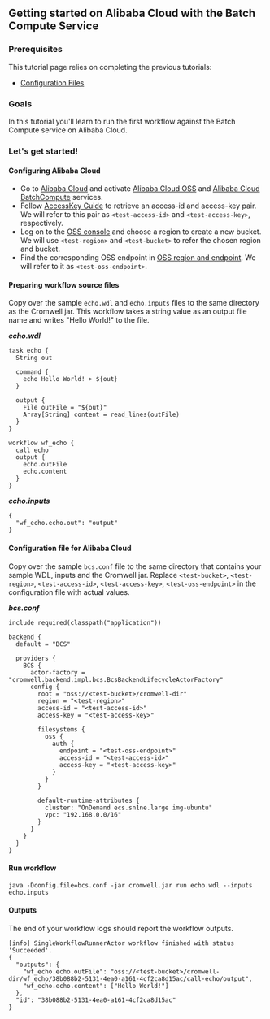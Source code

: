 ## Getting started on Alibaba Cloud with the Batch Compute Service

### Prerequisites

This tutorial page relies on completing the previous tutorials:

- [Configuration Files](ConfigurationFiles.md)

### Goals

In this tutorial you'll learn to run the first workflow against the Batch Compute service on Alibaba Cloud.

### Let's get started!

####

#### Configuring Alibaba Cloud

- Go to <a href="https://www.aliyun.com/" target="_blank">Alibaba Cloud</a> and activate <a href="https://www.aliyun.com/product/oss">Alibaba Cloud OSS</a> and <a href="https://www.aliyun.com/product/batchcompute">Alibaba Cloud BatchCompute</a> services. 
- Follow <a href="https://help.aliyun.com/document_detail/63724.html" target="_blank">AccessKey Guide</a> to retrieve an access-id and access-key pair. We will refer to this pair as `<test-access-id>` and `<test-access-key>`, respectively.
- Log on to the <a href="https://oss.console.aliyun.com/" target="_blank">OSS console</a> and choose a region to create a new bucket. We will use `<test-region>` and `<test-bucket>` to refer the chosen region and bucket.
- Find the corresponding OSS endpoint in <a href="https://help.aliyun.com/document_detail/31837.html" target="_blank">OSS region and endpoint</a>. We will refer to it as `<test-oss-endpoint>`.

#### Preparing workflow source files

Copy over the sample `echo.wdl` and `echo.inputs` files to the same directory as the Cromwell jar. 
This workflow takes a string value as an output file name and writes "Hello World!" to the file. 

***echo.wdl***

```
task echo {
  String out

  command {
    echo Hello World! > ${out}
  }

  output {
    File outFile = "${out}"
    Array[String] content = read_lines(outFile)
  }
}

workflow wf_echo {
  call echo
  output {
    echo.outFile
    echo.content
  }
}
```

***echo.inputs***

```
{
  "wf_echo.echo.out": "output"
}
```

#### Configuration file for Alibaba Cloud

Copy over the sample `bcs.conf` file to the same directory that contains your sample WDL, inputs and the Cromwell jar. Replace `<test-bucket>`, `<test-region>`, `<test-access-id>`, `<test-access-key>`, `<test-oss-endpoint>` in the configuration file with actual values.  

***bcs.conf***

```
include required(classpath("application"))

backend {
  default = "BCS"
  
  providers {
    BCS {
      actor-factory = "cromwell.backend.impl.bcs.BcsBackendLifecycleActorFactory"
      config {
        root = "oss://<test-bucket>/cromwell-dir"
        region = "<test-region>"
        access-id = "<test-access-id>"
        access-key = "<test-access-key>"
        
        filesystems {
          oss {
            auth {
              endpoint = "<test-oss-endpoint>"
              access-id = "<test-access-id>"
              access-key = "<test-access-key>"
            }
          }
        }
        
        default-runtime-attributes {
          cluster: "OnDemand ecs.sn1ne.large img-ubuntu"
          vpc: "192.168.0.0/16"
        } 
      }
    }
  }
}
```

#### Run workflow

`java -Dconfig.file=bcs.conf -jar cromwell.jar run echo.wdl --inputs echo.inputs`

#### Outputs

The end of your workflow logs should report the workflow outputs. 

```
[info] SingleWorkflowRunnerActor workflow finished with status 'Succeeded'.
{
  "outputs": {
    "wf_echo.echo.outFile": "oss://<test-bucket>/cromwell-dir/wf_echo/38b088b2-5131-4ea0-a161-4cf2ca8d15ac/call-echo/output",
    "wf_echo.echo.content": ["Hello World!"]
  },
  "id": "38b088b2-5131-4ea0-a161-4cf2ca8d15ac"
}
```
